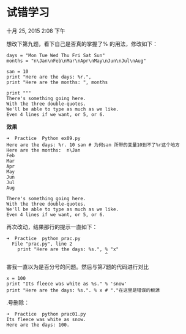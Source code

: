 # 试错学习
十月 25, 2015 2:08 下午

想改下第九题，看下自己是否真的掌握了% 的用法，修改如下：

```
days = "Mon Tue Wed Thu Fri Sat Sun"
months = "n\Jan\nFeb\nMar\nApr\nMay\nJun\nJul\nAug"

san = 10
print "Here are the days: %r.", 
print "Here are the months: ", months

print """
There's something going here.
With the three double-quotes.
We'll be able to type as much as we like.
Even 4 lines if we want, or 5, or 6.
```

**效果**

```
➜  Practice  Python ex09.py
Here are the days: %r. 10 san # 为何san 所带的变量10到不了%r这个地方
Here are the months:  n\Jan
Feb
Mar
Apr
May
Jun
Jul
Aug

There's something going here.
With the three double-quotes.
We'll be able to type as much as we like.
Even 4 lines if we want, or 5, or 6.
```

再次改动，结果那行的提示一直如下：

```
➜  Practice  python prac.py
  File "prac.py", line 2
    print "Here are the days: %s.", % "x"
                                    ^
```

害我一直以为是百分号的问题。然后与第7题的代码进行对比

```
x = 100	
print "Its fleece was white as %s." % 'snow'
print "Here are the days: %s.". % x # "."在这里是错误的根源
```
.号删除：

```
➜  Practice  python prac01.py
Its fleece was white as snow.
Here are the days: 100.
```


